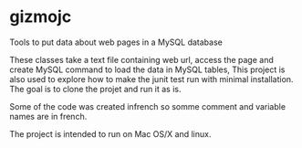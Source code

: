# gizmojc
Tools to put  data about web pages in a MySQL database

These classes take a text file containing web url, access the page and create MySQL command to load the data in MySQL tables,
This project is also used to explore how to make the junit test run  with minimal installation. The goal is to clone the projet and run it as is.

Some of the code was created infrench so somme comment and variable names are in french.

The project is intended to run on Mac OS/X and linux.
